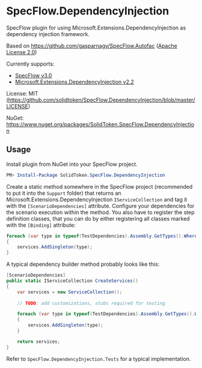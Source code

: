 # SpecFlow.DependencyInjection

SpecFlow plugin for using Microsoft.Extensions.DependencyInjection as dependency injection framework.

Based on https://github.com/gasparnagy/SpecFlow.Autofac ([Apache License 2.0](https://github.com/gasparnagy/SpecFlow.Autofac/blob/master/LICENSE))

Currently supports:
* [SpecFlow v3.0](https://www.nuget.org/packages/SpecFlow/3.0)
* [Microsoft.Extensions.DependencyInjection v2.2](https://www.nuget.org/packages/Microsoft.Extensions.DependencyInjection/2.2)

License: MIT (https://github.com/solidtoken/SpecFlow.DependencyInjection/blob/master/LICENSE)

NuGet: https://www.nuget.org/packages/SolidToken.SpecFlow.DependencyInjection

## Usage

Install plugin from NuGet into your SpecFlow project.

```powershell
PM> Install-Package SolidToken.SpecFlow.DependencyInjection
```

Create a static method somewhere in the SpecFlow project (recommended to put it into the ```Support``` folder) that returns an Microsoft.Extensions.DependencyInjection ```IServiceCollection``` and tag it with the `[ScenarioDependencies]` attribute. Configure your dependencies for the scenario execution within the method. You also have to register the step definition classes, that you can do by either registering all classes marked with the ```[Binding]``` attribute:

```csharp
foreach (var type in typeof(TestDependencies).Assembly.GetTypes().Where(t => Attribute.IsDefined(t, typeof(BindingAttribute))))
{
    services.AddSingleton(type);
}
```

A typical dependency builder method probably looks like this:

```csharp
[ScenarioDependencies]
public static IServiceCollection CreateServices()
{
    var services = new ServiceCollection();
    
    // TODO: add customizations, stubs required for testing

    foreach (var type in typeof(TestDependencies).Assembly.GetTypes().Where(t => Attribute.IsDefined(t, typeof(BindingAttribute))))
    {
        services.AddSingleton(type);
    }

    return services;
}
```

Refer to ```SpecFlow.DependencyInjection.Tests``` for a typical implementation.
